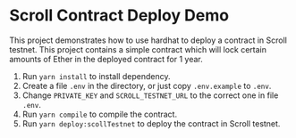 # Scroll Contract Deploy Demo

This project demonstrates how to use hardhat to deploy a contract in Scroll testnet. This project contains a simple contract which will lock certain amounts of Ether in the deployed contract for 1 year.

1. Run `yarn install` to install dependency.
2. Create a file `.env` in the directory, or just copy `.env.example` to `.env`.
3. Change `PRIVATE_KEY` and `SCROLL_TESTNET_URL` to the correct one in file `.env`.
4. Run `yarn compile` to compile the contract.
5. Run `yarn deploy:scollTestnet` to deploy the contract in Scroll testnet.
